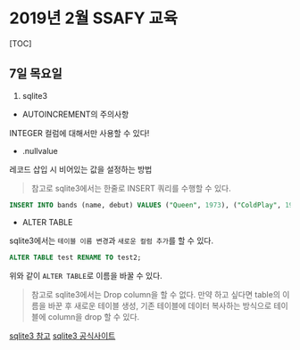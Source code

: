 # 2019년 2월 SSAFY 교육

[TOC]

## 7일 목요일

1. sqlite3

- AUTOINCREMENT의 주의사항

INTEGER 컬럼에 대해서만 사용할 수 있다!

- .nullvalue

레코드 삽입 시 비어있는 값을 설정하는 방법

> 참고로 sqlite3에서는 한줄로 INSERT 쿼리를 수행할 수 있다.

```sql
INSERT INTO bands (name, debut) VALUES ("Queen", 1973), ("ColdPlay", 1998), ("MCR", 2001);
```

- ALTER TABLE

sqlite3에서는 `테이블 이름 변경`과 `새로운 컬럼 추가`를 할 수 있다.

```sql
ALTER TABLE test RENAME TO test2;
```
위와 같이 `ALTER TABLE`로 이름을 바꿀 수 있다.

> 참고로 sqlite3에서는 Drop column을 할 수 없다. 만약 하고 싶다면 table의 이름을 바꾼 후 새로운 테이블 생성, 기존 테이블에 데이터 복사하는 방식으로 테이블에 column을 drop 할 수 있다.

[sqlite3 참고](https://www.techonthenet.com/sqlite/)
[sqlite3 공식사이트](https://www.sqlite.org/index.html)
